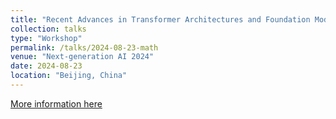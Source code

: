 ```yaml
---
title: "Recent Advances in Transformer Architectures and Foundation Models"
collection: talks
type: "Workshop"
permalink: /talks/2024-08-23-math
venue: "Next-generation AI 2024"
date: 2024-08-23
location: "Beijing, China"
---
```


[More information here](https://amss.cas.cn/xshy/202408/t20240815_7273553.html)
